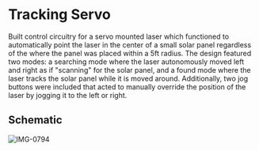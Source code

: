 # Tracking Servo
Built control circuitry for a servo mounted laser which functioned to automatically point the laser in the center of a small solar panel regardless of the where the panel was placed within a 5ft radius. The design featured two modes: a searching mode where the laser autonomously moved left and right as if "scanning" for the solar panel, and a found mode where the laser tracks the solar panel while it is moved around. Additionally, two jog buttons were included that acted to manually override the position of the laser by jogging it to the left or right. 
## Schematic
![IMG-0794](https://user-images.githubusercontent.com/91386318/180610216-741831f4-099e-4606-8088-dac4947f0263.jpg)
